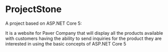# ProjectStone
A project based on ASP.NET Core 5:

It is a website for Paver Company that will display all the products available with customers having the ability to send inquiries for the product they are interested in using the basic concepts of ASP.NET Core 5
